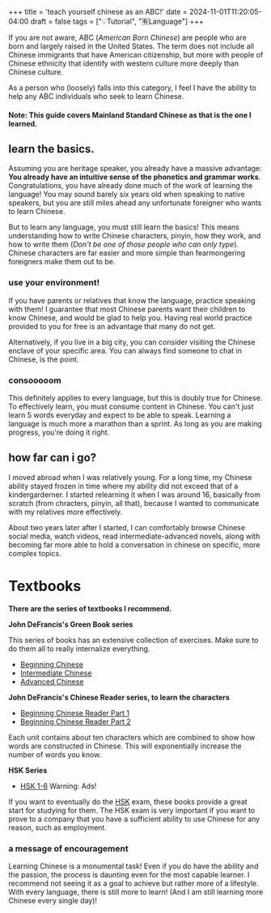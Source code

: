 +++
title = 'teach yourself chinese as an ABC!'
date = 2024-11-01T11:20:05-04:00
draft = false
tags = ["💡Tutorial", "🈶Language"]
+++


If you are not aware, ABC (*American Born Chinese*) are people who are born and largely raised in the United States. The term does not include all Chinese immigrants that have American citizenship, but more with people of Chinese ethnicity that identify with western culture more deeply than Chinese culture.

As a person who (loosely) falls into this category, I feel I have the ability to help any ABC individuals who seek to learn Chinese. 

#### Note: This guide covers Mainland Standard Chinese as that is the one I learned.

## learn the basics.
Assuming you are heritage speaker, you already have a massive advantage: **You already have an intuitive sense of the phonetics and grammar works**. Congratulations, you have already done much of the work of learning the language! You may sound barely six years old when speaking to native speakers, but you are still miles ahead any unfortunate foreigner who wants to learn Chinese.

But to learn any language, you must still learn the basics! This means understanding how to write Chinese characters, pinyin, how they work, and how to write them (*Don't be one of those people who can only type*). Chinese characters are far easier and more simple than fearmongering foreigners make them out to be.

### use your environment!
If you have parents or relatives that know the language, practice speaking with them! I guarantee that most Chinese parents want their children to know Chinese, and would be glad to help you. Having real world practice provided to you for free is an advantage that many do not get.

Alternatively, if you live in a big city, you can consider visiting the Chinese enclave of your specific area. You can always find someone to chat in Chinese, is the point. 

### consooooom
This definitely applies to every language, but this is doubly true for Chinese. To effectively learn, you must consume content in Chinese. You can't just learn 5 words everyday and expect to be able to speak. Learning a language is much more a marathon than a sprint. As long as you are making progress, you're doing it right.

## how far can i go?
I moved abroad when I was relatively young. For a long time, my Chinese ability stayed frozen in time where my ability did not exceed that of a kindergarderner. I started relearning it when I was around 16, basically from scratch (from chracters, pinyin, all that), because I wanted to communicate with my relatives more effectively. 

About two years later after I started, I can comfortably browse Chinese social media, watch videos, read intermediate-advanced novels, along with becoming far more able to hold a conversation in chinese on specific, more complex topics.

# Textbooks

**There are the series of textbooks I recommend.**

**John DeFrancis's Green Book series**

This series of books has an extensive collection of exercises. Make sure to do them all to really internalize everything.

- [Beginning Chinese](https://yalebooks.yale.edu/book/9780300020588/beginning-chinese)
- [Intermediate Chinese](https://yalebooks.yale.edu/book/9780300000641/intermediate-chinese)
- [Advanced Chinese](https://yalebooks.yale.edu/book/9780300000566/advanced-chinese)

**John DeFrancis's Chinese Reader series, to learn the characters**
- [Beginning Chinese Reader Part 1](https://yalebooks.yale.edu/book/9780300020601/beginning-chinese-reader-part-1)
- [Beginning Chinese Reader Part 2](https://yalebooks.yale.edu/book/9780300020618/beginning-chinese-reader-part-2)

Each unit contains about ten characters which are combined to show how words are constructed in Chinese. This will exponentially increase the number of words you know.

**HSK Series**

- [HSK 1-6](https://chinesehsk.info/en/main-page-2/) Warning: Ads!

If you want to eventually do the [HSK](https://www.digmandarin.com/hsk-test) exam, these books provide a great start for studying for them. The HSK exam is very important if you want to prove to a company that you have a sufficient ability to use Chinese for any reason, such as employment.

### a message of encouragement

Learning Chinese is a monumental task! Even if you do have the ability and the passion, the process is daunting even for the most capable learner. I recommend not seeing it as a goal to achieve but rather more of a lifestyle. With every language, there is still more to learn! (And I am still learning more Chinese every single day)!

